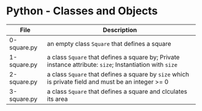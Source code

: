 # Python - Classes and Objects
|File				|Description					|
|-----------------------|-----------------------------------------|
|0-square.py		|an empty class `Square` that defines a square|
|1-square.py		|a class `Square` that defines a square by; Private instance attribute: `size`; Instantiation with `size` |
|2-square.py		|a class `Square` that defines a square by `size` which is private field and must be an integer >= 0 |
|3-square.py		|a class `Square` that defines a square and clculates its area	|

